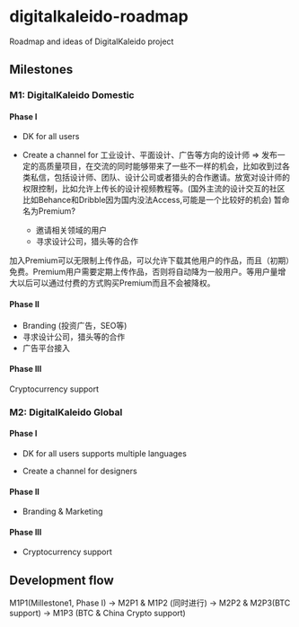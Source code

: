 # digitalkaleido-roadmap

Roadmap and ideas of DigitalKaleido project

## Milestones

### M1: DigitalKaleido Domestic

#### Phase I

* DK for all users

* Create a channel for 工业设计、平面设计、广告等方向的设计师 => 发布一定的高质量项目，在交流的同时能够带来了一些不一样的机会，比如收到过各类私信，包括设计师、团队、设计公司或者猎头的合作邀请。放宽对设计师的权限控制，比如允许上传长的设计视频教程等。(国外主流的设计交互的社区比如Behance和Dribble因为国内没法Access,可能是一个比较好的机会) 暂命名为Premium?
    * 邀请相关领域的用户
    * 寻求设计公司，猎头等的合作

加入Premium可以无限制上传作品，可以允许下载其他用户的作品，而且（初期）免费。Premium用户需要定期上传作品，否则将自动降为一般用户。等用户量增大以后可以通过付费的方式购买Premium而且不会被降权。

#### Phase II

* Branding (投资广告，SEO等)
* 寻求设计公司，猎头等的合作
* 广告平台接入

#### Phase III

Cryptocurrency support

### M2: DigitalKaleido Global

#### Phase I

* DK for all users supports multiple languages

* Create a channel for designers

#### Phase II

* Branding & Marketing

#### Phase III

* Cryptocurrency support

## Development flow

M1P1(Millestone1, Phase I) -> M2P1 & M1P2 (同时进行) -> M2P2 & M2P3(BTC support) -> M1P3 (BTC & China Crypto support)
